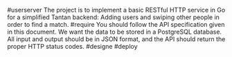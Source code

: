 #userserver
	The project is to implement a basic RESTful HTTP service in Go for a simplified Tantan backend: Adding users and swiping other people in order to find a match.
#require
	You should follow the API specification given in this document. We want the data to be stored in a PostgreSQL database. All input and output should be in JSON format, and the API should return the proper HTTP status codes. 
#designe
#deploy